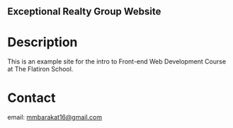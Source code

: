 Exceptional Realty Group Website
---

# Description

This is an example site for the intro to Front-end Web Development Course at The Flatiron School.

# Contact

email: mmbarakat16@gmail.com